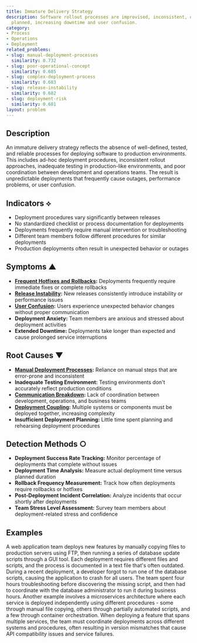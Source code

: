 ```yaml
---
title: Immature Delivery Strategy
description: Software rollout processes are improvised, inconsistent, or inadequately
  planned, increasing downtime and user confusion.
category:
- Process
- Operations
- Deployment
related_problems:
- slug: manual-deployment-processes
  similarity: 0.732
- slug: poor-operational-concept
  similarity: 0.685
- slug: complex-deployment-process
  similarity: 0.683
- slug: release-instability
  similarity: 0.682
- slug: deployment-risk
  similarity: 0.681
layout: problem
---
```


## Description

An immature delivery strategy reflects the absence of well-defined, tested, and reliable processes for deploying software to production environments. This includes ad-hoc deployment procedures, inconsistent rollout approaches, inadequate testing in production-like environments, and poor coordination between development and operations teams. The result is unpredictable deployments that frequently cause outages, performance problems, or user confusion.

## Indicators ⟡

- Deployment procedures vary significantly between releases
- No standardized checklist or process documentation for deployments
- Deployments frequently require manual intervention or troubleshooting
- Different team members follow different procedures for similar deployments
- Production deployments often result in unexpected behavior or outages

## Symptoms ▲

- **[Frequent Hotfixes and Rollbacks](frequent-hotfixes-and-rollbacks.md):** Deployments frequently require immediate fixes or complete rollbacks
- **[Release Instability](release-instability.md):** New releases consistently introduce instability or performance issues
- **[User Confusion](user-confusion.md):** Users experience unexpected behavior changes without proper communication
- **Deployment Anxiety:** Team members are anxious and stressed about deployment activities
- **Extended Downtime:** Deployments take longer than expected and cause prolonged service interruptions

## Root Causes ▼

- **[Manual Deployment Processes](manual-deployment-processes.md):** Reliance on manual steps that are error-prone and inconsistent
- **Inadequate Testing Environment:** Testing environments don't accurately reflect production conditions
- **[Communication Breakdown](communication-breakdown.md):** Lack of coordination between development, operations, and business teams
- **[Deployment Coupling](deployment-coupling.md):** Multiple systems or components must be deployed together, increasing complexity
- **Insufficient Deployment Planning:** Little time spent planning and rehearsing deployment procedures

## Detection Methods ○

- **Deployment Success Rate Tracking:** Monitor percentage of deployments that complete without issues
- **Deployment Time Analysis:** Measure actual deployment time versus planned duration
- **Rollback Frequency Measurement:** Track how often deployments require rollbacks or hotfixes
- **Post-Deployment Incident Correlation:** Analyze incidents that occur shortly after deployments
- **Team Stress Level Assessment:** Survey team members about deployment-related stress and confidence

## Examples

A web application team deploys new features by manually copying files to production servers using FTP, then running a series of database update scripts through a GUI tool. Each deployment requires different files and scripts, and the process is documented in a text file that's often outdated. During a recent deployment, a developer forgot to run one of the database scripts, causing the application to crash for all users. The team spent four hours troubleshooting before discovering the missing script, and then had to coordinate with the database administrator to run it during business hours. Another example involves a microservices architecture where each service is deployed independently using different procedures - some through manual file copying, others through partially automated scripts, and a few through container orchestration. When deploying a feature that spans multiple services, the team must coordinate deployments across different systems and procedures, often resulting in version mismatches that cause API compatibility issues and service failures.